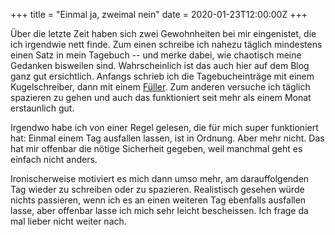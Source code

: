 +++
title = "Einmal ja, zweimal nein"
date = 2020-01-23T12:00:00Z
+++

Über die letzte Zeit haben sich zwei Gewohnheiten bei mir eingenistet, die ich irgendwie nett finde. Zum einen schreibe ich nahezu täglich mindestens einen Satz in mein Tagebuch --&nbsp;und merke dabei, wie chaotisch meine Gedanken bisweilen sind. Wahrscheinlich ist das auch hier auf dem Blog ganz gut ersichtlich. Anfangs schrieb ich die Tagebucheinträge mit einem Kugelschreiber, dann mit einem [Füller](https://twitter.com/zeitschlag/status/1217562591033274368). Zum anderen versuche ich täglich spazieren zu gehen und auch das funktioniert seit mehr als einem Monat erstaunlich gut.

Irgendwo habe ich von einer Regel gelesen, die für mich super funktioniert hat: Einmal einem Tag ausfallen lassen, ist in Ordnung. Aber mehr nicht. Das hat mir offenbar die nötige Sicherheit gegeben, weil manchmal geht es einfach nicht anders.

Ironischerweise motiviert es mich dann umso mehr, am darauffolgenden Tag wieder zu schreiben oder zu spazieren. Realistisch gesehen würde nichts passieren, wenn ich es an einen weiteren Tag ebenfalls ausfallen lasse, aber offenbar lasse ich mich sehr leicht bescheissen. Ich frage da mal lieber nicht weiter nach.